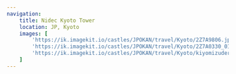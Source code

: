 ```yaml
---
navigation:
    title: Nidec Kyoto Tower
    location: JP, Kyoto
    images: [
        'https://ik.imagekit.io/castles/JPOKAN/travel/Kyoto/2Z7A9806.jpg?updatedAt=1736779973925',
        'https://ik.imagekit.io/castles/JPOKAN/travel/Kyoto/2Z7A0330_01.jpg?updatedAt=1736779973762',
        'https://ik.imagekit.io/castles/JPOKAN/travel/Kyoto/kiyomizudera/2Z7A9579.jpg?updatedAt=1736781529973'
    ]
---
```

#

